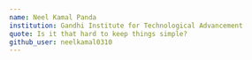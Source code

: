 ```yaml
---
name: Neel Kamal Panda
institution: Gandhi Institute for Technological Advancement
quote: Is it that hard to keep things simple?
github_user: neelkamal0310
---
```

